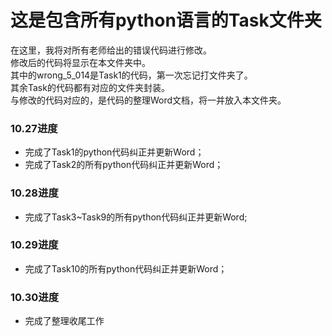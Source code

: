 # 这是包含所有python语言的Task文件夹  
在这里，我将对所有老师给出的错误代码进行修改。  
修改后的代码将显示在本文件夹中。  
其中的wrong_5_014是Task1的代码，第一次忘记打文件夹了。  
其余Task的代码都有对应的文件夹封装。  
与修改的代码对应的，是代码的整理Word文档，将一并放入本文件夹。  
### 10.27进度  
* 完成了Task1的python代码纠正并更新Word；  
* 完成了Task2的所有python代码纠正并更新Word；  
### 10.28进度  
* 完成了Task3~Task9的所有python代码纠正并更新Word;  
### 10.29进度  
* 完成了Task10的所有python代码纠正并更新Word；  
### 10.30进度
* 完成了整理收尾工作
